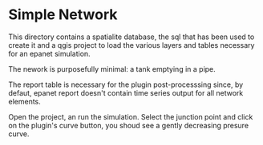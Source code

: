 Simple Network
==============

This directory contains a spatialite database, the sql that has been used to create it and a qgis project to load the various layers and tables necessary for an epanet simulation.

The nework is purposefully minimal: a tank emptying in a pipe.

The report table is necessary for the plugin post-processsing since, by defaut, epanet report doesn't contain time series output for all network elements.

Open the project, an run the simulation. Select the junction point and click on the plugin's curve button, you shoud see a gently decreasing presure curve.


